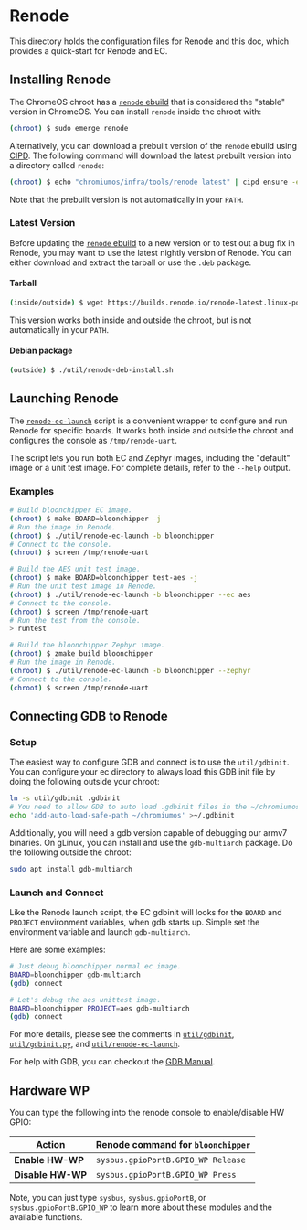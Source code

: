 # Renode

This directory holds the configuration files for Renode and this doc, which
provides a quick-start for Renode and EC.

## Installing Renode

The ChromeOS chroot has a [`renode` ebuild] that is considered the "stable"
version in ChromeOS. You can install `renode` inside the chroot with:

```bash
(chroot) $ sudo emerge renode
```

Alternatively, you can download a prebuilt version of the `renode` ebuild using
[CIPD]. The following command will download the latest prebuilt version into a
directory called `renode`:

```bash
(chroot) $ echo "chromiumos/infra/tools/renode latest" | cipd ensure -ensure-file - --root renode
```

Note that the prebuilt version is not automatically in your `PATH`.

[`renode` ebuild]: https://source.chromium.org/chromiumos/chromiumos/codesearch/+/main:src/third_party/chromiumos-overlay/app-emulation/renode/

[CIPD]: http://go/luci-cipd

### Latest Version

Before updating the [`renode` ebuild] to a new version or to test out a bug fix
in Renode, you may want to use the latest nightly version of Renode. You can
either download and extract the tarball or use the `.deb` package.

#### Tarball

```bash
(inside/outside) $ wget https://builds.renode.io/renode-latest.linux-portable.tar.gz
```

This version works both inside and outside the chroot, but is not automatically
in your `PATH`.

#### Debian package

```bash
(outside) $ ./util/renode-deb-install.sh
```

## Launching Renode

The [`renode-ec-launch`] script is a convenient wrapper to configure and
run Renode for specific boards. It works both inside and outside the chroot and
configures the console as `/tmp/renode-uart`.

The script lets you run both EC and Zephyr images, including the "default" image
or a unit test image. For complete details, refer to the `--help` output.

### Examples

```bash
# Build bloonchipper EC image.
(chroot) $ make BOARD=bloonchipper -j
# Run the image in Renode.
(chroot) $ ./util/renode-ec-launch -b bloonchipper
# Connect to the console.
(chroot) $ screen /tmp/renode-uart
```

```bash
# Build the AES unit test image.
(chroot) $ make BOARD=bloonchipper test-aes -j
# Run the unit test image in Renode.
(chroot) $ ./util/renode-ec-launch -b bloonchipper --ec aes
# Connect to the console.
(chroot) $ screen /tmp/renode-uart
# Run the test from the console.
> runtest
```

```bash
# Build the bloonchipper Zephyr image.
(chroot) $ zmake build bloonchipper
# Run the image in Renode.
(chroot) $ ./util/renode-ec-launch -b bloonchipper --zephyr
# Connect to the console.
(chroot) $ screen /tmp/renode-uart
```

[`renode-ec-launch`]: ../renode-ec-launch

## Connecting GDB to Renode

### Setup

The easiest way to configure GDB and connect is to use the `util/gdbinit`. You
can configure your ec directory to always load this GDB init file by doing the
following outside your chroot:

```bash
ln -s util/gdbinit .gdbinit
# You need to allow GDB to auto load .gdbinit files in the ~/chromiumos dir.
echo 'add-auto-load-safe-path ~/chromiumos' >~/.gdbinit
```

Additionally, you will need a gdb version capable of debugging our armv7
binaries. On gLinux, you can install and use the `gdb-multiarch` package. Do the
following outside the chroot:

```bash
sudo apt install gdb-multiarch
```

### Launch and Connect

Like the Renode launch script, the EC gdbinit will looks for the `BOARD` and
`PROJECT` environment variables, when gdb starts up. Simple set the environment
variable and launch `gdb-multiarch`.

Here are some examples:

```bash
# Just debug bloonchipper normal ec image.
BOARD=bloonchipper gdb-multiarch
(gdb) connect
```

```bash
# Let's debug the aes unittest image.
BOARD=bloonchipper PROJECT=aes gdb-multiarch
(gdb) connect
```

For more details, please see the comments in [`util/gdbinit`](../gdbinit),
[`util/gdbinit.py`](../gdbinit.py), and
[`util/renode-ec-launch`](../renode_ec_launch.py).

For help with GDB, you can checkout the
[GDB Manual](https://sourceware.org/gdb/current/onlinedocs/gdb.html/).

## Hardware WP

You can type the following into the renode console to enable/disable HW GPIO:

Action            | Renode command for `bloonchipper`
----------------- | ----------------------------------
**Enable HW-WP**  | `sysbus.gpioPortB.GPIO_WP Release`
**Disable HW-WP** | `sysbus.gpioPortB.GPIO_WP Press`

Note, you can just type `sysbus`, `sysbus.gpioPortB`, or
`sysbus.gpioPortB.GPIO_WP` to learn more about these modules and the available
functions.
